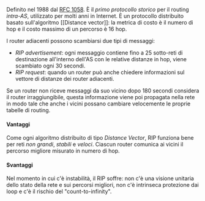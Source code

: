 Definito nel 1988 dal  [RFC 1058](https://datatracker.ietf.org/doc/html/rfc1058).
È il _primo protocollo storico_ per il routing _intra-AS_, utilizzato per molti anni in Internet.
È un protocollo distribuito basato sull'algoritmo [[Distance vector]]: la metrica di costo è il numero di hop e il costo massimo di un percorso è 16 hop.

I router adiacenti possono scambiarsi due tipi di messaggi:
- _RIP advertisement_: ogni messaggio contiene fino a 25 sotto-reti di destinazione all'interno dell'AS con le relative distanze in hop, viene scambiato ogni 30 secondi.
- _RIP request_: quando un router può anche chiedere informazioni sul vettore di distanze dei router adiacenti.

Se un router non riceve messaggi da suo vicino dopo 180 secondi considera il router irraggiungibile, questa informazione viene poi propagata nella rete in modo tale che anche i vicini possano cambiare velocemente le proprie tabelle di routing.

#### Vantaggi
Come ogni algoritmo distribuito di tipo _Distance Vector_, RIP funziona bene per reti _non grandi_, _stabili_ e _veloci_.
Ciascun router comunica ai vicini il percorso migliore misurato in numero di hop.

#### Svantaggi
Nel momento in cui c'è instabilità, il RIP soffre: non c'è una visione unitaria dello stato della rete e sui percorsi migliori, non c'è intrinseca protezione dai loop e c'è il rischio del "count-to-infinity".